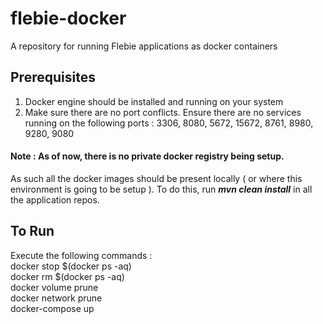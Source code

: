 # flebie-docker
A repository for running Flebie applications as docker containers

## Prerequisites
1. Docker engine should be installed and running on your system
2. Make sure there are no port conflicts.
   Ensure there are no services running on the following ports :
   3306, 8080, 5672, 15672, 8761, 8980, 9280, 9080

#### Note : As of now, there is no private docker registry being setup.
As such all the docker images should be present locally ( or where
this environment is going to be setup ). To do this, run 
<b><em>mvn clean install</em></b> in all the application repos.

## To Run
Execute the following commands :<br/>
docker stop $(docker ps -aq)<br/>
docker rm $(docker ps -aq)<br/>
docker volume prune<br/>
docker network prune<br/>
docker-compose up<br/>
